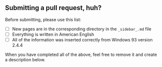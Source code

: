 ## Submitting a pull request, huh?

Before submitting, please use this list:

- [ ] New pages are in the corresponding directory in the `_sidebar_.md` file
- [ ] Everything is written in American English
- [ ] All of the information was inserted correctly from Windows 93 version 2.4.4

When you have completed all of the above, feel free to remove it and create a description below.
